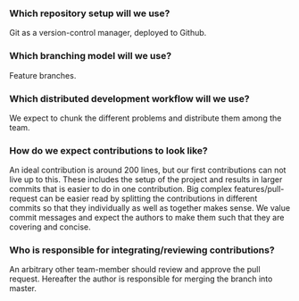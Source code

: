 ### Which repository setup will we use?
Git as a version-control manager, deployed to Github.
### Which branching model will we use?
Feature branches.
### Which distributed development workflow will we use?
We expect to chunk the different problems and distribute them among the team.
### How do we expect contributions to look like?
An ideal contribution is around 200 lines, but our first contributions can not live up to this. These includes the setup of the project and results in larger commits that is easier to do in one contribution.
Big complex features/pull-request can be easier read by splitting the contributions in different commits so that they individually as well as together makes sense.
We value commit messages and expect the authors to make them such that they are covering and concise.
### Who is responsible for integrating/reviewing contributions?
An arbitrary other team-member should review and approve the pull request. Hereafter the author is responsible for merging the branch into master.
